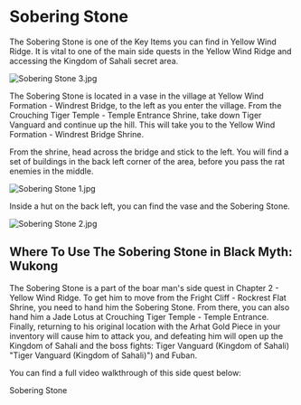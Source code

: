 # Sobering Stone

The Sobering Stone is one of the Key Items you can find in Yellow Wind Ridge. It is vital to one of the main side quests in the Yellow Wind Ridge and accessing the Kingdom of Sahali secret area. 

![Sobering Stone 3.jpg](https://oyster.ignimgs.com/mediawiki/apis.ign.com/black-myth-wukong/5/55/Sobering_Stone_3.jpg)

The Sobering Stone is located in a vase in the village at Yellow Wind Formation - Windrest Bridge, to the left as you enter the village. From the Crouching Tiger Temple - Temple Entrance Shrine, take down Tiger Vanguard and continue up the hill. This will take you to the Yellow Wind Formation - Windrest Bridge Shrine. 

From the shrine, head across the bridge and stick to the left. You will find a set of buildings in the back left corner of the area, before you pass the rat enemies in the middle. 

![Sobering Stone 1.jpg](https://oyster.ignimgs.com/mediawiki/apis.ign.com/black-myth-wukong/8/8f/Sobering_Stone_1.jpg)

Inside a hut on the back left, you can find the vase and the Sobering Stone. 

![Sobering Stone 2.jpg](https://oyster.ignimgs.com/mediawiki/apis.ign.com/black-myth-wukong/2/2e/Sobering_Stone_2.jpg)

## Where To Use The Sobering Stone in Black Myth: Wukong

The Sobering Stone is a part of the boar man's side quest in Chapter 2 - Yellow Wind Ridge. To get him to move from the Fright Cliff - Rockrest Flat Shrine, you need to hand him the Sobering Stone. From there, you can also hand him a Jade Lotus at Crouching Tiger Temple - Temple Entrance. Finally, returning to his original location with the Arhat Gold Piece in your inventory will cause him to attack you, and defeating him will open up the Kingdom of Sahali and the boss fights: Tiger Vanguard (Kingdom of Sahali) "Tiger Vanguard \(Kingdom of Sahali\)") and Fuban. 

You can find a full video walkthrough of this side quest below: 

Sobering Stone